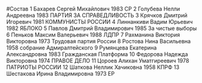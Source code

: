 #Состав
1 Бахарев Сергей Михайлович 1983 СР
2 Голубева Нелли Андреевна 1983 ПАРТИЯ ЗА СПРАВЕДЛИВОСТЬ
3 Крячков Дмитрий Игоревич 1981 КОММУНИСТЫ РОССИИ
4 Линнанкиви Вадим Юрьевич 1982 ЯБЛОКО
5 Павлов Дмитрий Владимирович 1985 За чистые выборы
6 Пеньков Максим Валерьевич 1988 ЛДПР
7 Рахманина Виктория Викторовна 1973 Трудовая партия России
8 Ростова Нина Васильевна 1958 собрание Адмиралтейского
9 Румянцева Екатерина Александровна 1983 Гражданская Платформа
10 Федорова Надежда Викторовна 1974 ПРАВОЕ ДЕЛО
11 Цороев Алихан Уматгиреевич 1978 ПАТРИОТЫ РОССИИ
12 Шаткова Неллик Хачиковна 1958 КПРФ
13 Шестакова Ирина Владимировна 1973 ЕР
